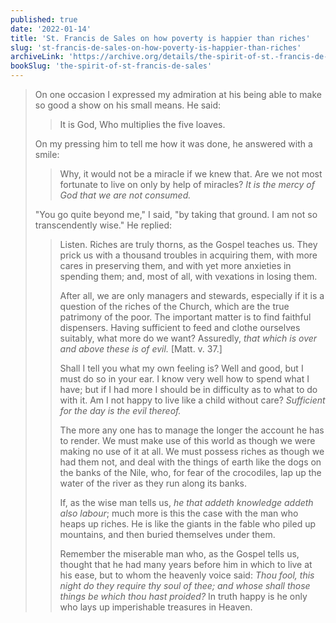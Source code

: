 ```yaml
---
published: true
date: '2022-01-14'
title: 'St. Francis de Sales on how poverty is happier than riches'
slug: 'st-francis-de-sales-on-how-poverty-is-happier-than-riches'
archiveLink: 'https://archive.org/details/the-spirit-of-st.-francis-de-sales/page/131?view=theater'
bookSlug: 'the-spirit-of-st-francis-de-sales'
---
```


> On one occasion I expressed my admiration at his being able to make so good a show on his small means. He said:
> 
>> It is God, Who multiplies the five loaves.
>
> On my pressing him to tell me how it was done, he answered with a smile:
> 
>> Why, it would not be a miracle if we knew that. Are we not most fortunate to live on only by help of miracles? *It is the mercy of God that we are not consumed.*
> 
> "You go quite beyond me," I said, "by taking that ground. I am not so transcendently wise." He replied:
> 
>> Listen. Riches are truly thorns, as the Gospel teaches us. They prick us with a thousand troubles in acquiring them, with more cares in preserving them, and with yet more anxieties in spending them; and, most of all, with vexations in losing them.
>>
>> After all, we are only managers and stewards, especially if it is a question of the riches of the Church, which are the true patrimony of the poor. The important matter is to find faithful dispensers. Having sufficient to feed and clothe ourselves suitably, what more do we want? Assuredly, *that which is over and above these is of evil.* [Matt. v. 37.]
>>
>> Shall I tell you what my own feeling is? Well and good, but I must do so in your ear. I know very well how to spend what I have; but if I had more I should be in difficulty as to what to do with it. Am I not happy to live like a child without care? *Sufficient for the day is the evil thereof.*
>>
>> The more any one has to manage the longer the account he has to render. We must make use of this world as though we were making no use of it at all. We must possess riches as though we had them not, and deal with the things of earth like the dogs on the banks of the Nile, who, for fear of the crocodiles, lap up the water of the river as they run along its banks.
>>
>> If, as the wise man tells us, *he that addeth knowledge addeth also labour*; much more is this the case with the man who heaps up riches. He is like the giants in the fable who piled up mountains, and then buried themselves under them.
>>
>> Remember the miserable man who, as the Gospel tells us, thought that he had many years before him in which to live at his ease, but to whom the heavenly voice said: *Thou fool, this night do they require thy soul of thee; and whose shall those things be which thou hast proided?* In truth happy is he only who lays up imperishable treasures in Heaven.
